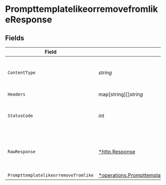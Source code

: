 # PrompttemplatelikeorremovefromlikeResponse


## Fields

| Field                                                                                                                                                                                      | Type                                                                                                                                                                                       | Required                                                                                                                                                                                   | Description                                                                                                                                                                                |
| ------------------------------------------------------------------------------------------------------------------------------------------------------------------------------------------ | ------------------------------------------------------------------------------------------------------------------------------------------------------------------------------------------ | ------------------------------------------------------------------------------------------------------------------------------------------------------------------------------------------ | ------------------------------------------------------------------------------------------------------------------------------------------------------------------------------------------ |
| `ContentType`                                                                                                                                                                              | *string*                                                                                                                                                                                   | :heavy_check_mark:                                                                                                                                                                         | HTTP response content type for this operation                                                                                                                                              |
| `Headers`                                                                                                                                                                                  | map[string][]*string*                                                                                                                                                                      | :heavy_check_mark:                                                                                                                                                                         | N/A                                                                                                                                                                                        |
| `StatusCode`                                                                                                                                                                               | *int*                                                                                                                                                                                      | :heavy_check_mark:                                                                                                                                                                         | HTTP response status code for this operation                                                                                                                                               |
| `RawResponse`                                                                                                                                                                              | [*http.Response](https://pkg.go.dev/net/http#Response)                                                                                                                                     | :heavy_check_mark:                                                                                                                                                                         | Raw HTTP response; suitable for custom response parsing                                                                                                                                    |
| `Prompttemplatelikeorremovefromlike`                                                                                                                                                       | [*operations.PrompttemplatelikeorremovefromlikePrompttemplatelikeorremovefromlike](../../../pkg/models/operations/prompttemplatelikeorremovefromlikeprompttemplatelikeorremovefromlike.md) | :heavy_minus_sign:                                                                                                                                                                         | OK                                                                                                                                                                                         |